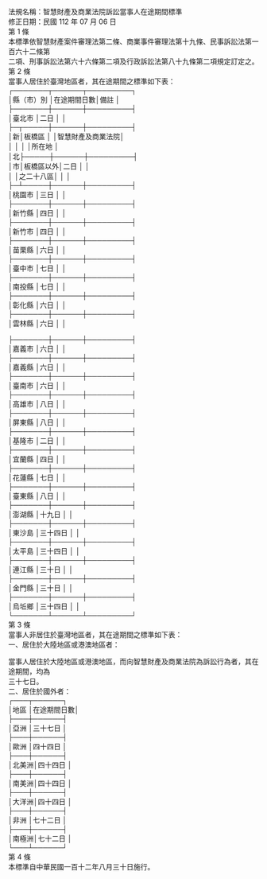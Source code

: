 法規名稱：智慧財產及商業法院訴訟當事人在途期間標準  
修正日期：民國 112 年 07 月 06 日  
第 1 條  
本標準依智慧財產案件審理法第二條、商業事件審理法第十九條、民事訴訟法第一百六十二條第  
二項、刑事訴訟法第六十六條第二項及行政訴訟法第八十九條第二項規定訂定之。  
第 2 條  
當事人居住於臺灣地區者，其在途期間之標準如下表：  
┌───────┬──────┬─────────┐  
│縣（市）別 │在途期間日數│備註 │  
├───────┼──────┼─────────┤  
│臺北市 │二日 │ │  
├─┬─────┼──────┼─────────┤  
│新│板橋區 │ │智慧財產及商業法院│  
│ │ │ │所在地 │  
│北├─────┼──────┼─────────┤  
│市│板橋區以外│二日 │ │  
│ │之二十八區│ │ │  
├─┴─────┼──────┼─────────┤  
│桃園市 │三日 │ │  
├───────┼──────┼─────────┤  
│新竹縣 │四日 │ │  
├───────┼──────┼─────────┤  
│新竹市 │四日 │ │  
├───────┼──────┼─────────┤  
│苗栗縣 │六日 │ │  
├───────┼──────┼─────────┤  
│臺中市 │七日 │ │  
├───────┼──────┼─────────┤  
│南投縣 │七日 │ │  
├───────┼──────┼─────────┤  
│彰化縣 │六日 │ │  
├───────┼──────┼─────────┤  
│雲林縣 │六日 │ │  


├───────┼──────┼─────────┤  
│嘉義市 │六日 │ │  
├───────┼──────┼─────────┤  
│嘉義縣 │六日 │ │  
├───────┼──────┼─────────┤  
│臺南市 │六日 │ │  
├───────┼──────┼─────────┤  
│高雄市 │八日 │ │  
├───────┼──────┼─────────┤  
│屏東縣 │八日 │ │  
├───────┼──────┼─────────┤  
│基隆市 │二日 │ │  
├───────┼──────┼─────────┤  
│宜蘭縣 │四日 │ │  
├───────┼──────┼─────────┤  
│花蓮縣 │七日 │ │  
├───────┼──────┼─────────┤  
│臺東縣 │八日 │ │  
├───────┼──────┼─────────┤  
│澎湖縣 │十九日 │ │  
├───────┼──────┼─────────┤  
│東沙島 │三十四日 │ │  
├───────┼──────┼─────────┤  
│太平島 │三十四日 │ │  
├───────┼──────┼─────────┤  
│連江縣 │三十日 │ │  
├───────┼──────┼─────────┤  
│金門縣 │三十日 │ │  
├───────┼──────┼─────────┤  
│烏坵鄉 │三十四日 │ │  
└───────┴──────┴─────────┘  
第 3 條  
當事人非居住於臺灣地區者，其在途期間之標準如下表：  
一、居住於大陸地區或港澳地區者：  


當事人居住於大陸地區或港澳地區，而向智慧財產及商業法院為訴訟行為者，其在途期間，均為  
三十七日。  
二、居住於國外者：  
┌───┬──────┐  
│地區 │在途期間日數│  
├───┼──────┤  
│亞洲 │三十七日 │  
├───┼──────┤  
│歐洲 │四十四日 │  
├───┼──────┤  
│北美洲│四十四日 │  
├───┼──────┤  
│南美洲│四十四日 │  
├───┼──────┤  
│大洋洲│四十四日 │  
├───┼──────┤  
│非洲 │七十二日 │  
├───┼──────┤  
│南極洲│七十二日 │  
└───┴──────┘  
第 4 條  
本標準自中華民國一百十二年八月三十日施行。  


